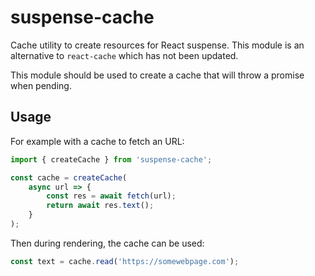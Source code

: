 # suspense-cache

Cache utility to create resources for React suspense. This module is an alternative to `react-cache` which has not been updated.

This module should be used to create a cache that will throw a promise when pending.

## Usage

For example with a cache to fetch an URL:

```ts
import { createCache } from 'suspense-cache';

const cache = createCache(
    async url => {
        const res = await fetch(url);
        return await res.text();
    }
);
```

Then during rendering, the cache can be used:

```ts
const text = cache.read('https://somewebpage.com');
```
